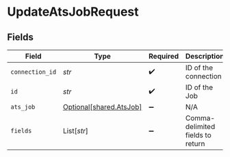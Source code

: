 # UpdateAtsJobRequest


## Fields

| Field                                                    | Type                                                     | Required                                                 | Description                                              |
| -------------------------------------------------------- | -------------------------------------------------------- | -------------------------------------------------------- | -------------------------------------------------------- |
| `connection_id`                                          | *str*                                                    | :heavy_check_mark:                                       | ID of the connection                                     |
| `id`                                                     | *str*                                                    | :heavy_check_mark:                                       | ID of the Job                                            |
| `ats_job`                                                | [Optional[shared.AtsJob]](../../models/shared/atsjob.md) | :heavy_minus_sign:                                       | N/A                                                      |
| `fields`                                                 | List[*str*]                                              | :heavy_minus_sign:                                       | Comma-delimited fields to return                         |